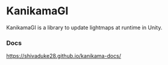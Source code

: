 # KanikamaGI

KanikamaGI is a library to update lightmaps at runtime in Unity.

### Docs

https://shivaduke28.github.io/kanikama-docs/
